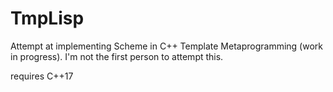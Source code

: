 # TmpLisp
Attempt at implementing Scheme in C++ Template Metaprogramming (work in progress).
I'm not the first person to attempt this.

requires C++17
